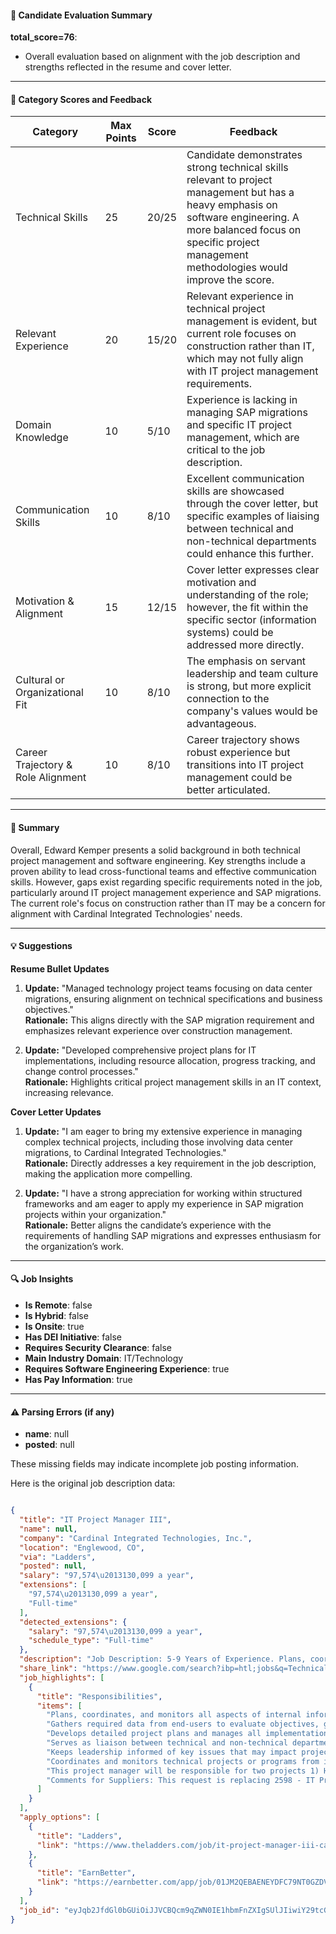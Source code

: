 #### 📄 Candidate Evaluation Summary
**total_score=76**:  
- Overall evaluation based on alignment with the job description and strengths reflected in the resume and cover letter.

---

#### 🎯 Category Scores and Feedback

| Category                          | Max Points | Score | Feedback |
|-----------------------------------|------------|-------|----------|
| Technical Skills                  | 25         | 20/25 | Candidate demonstrates strong technical skills relevant to project management but has a heavy emphasis on software engineering. A more balanced focus on specific project management methodologies would improve the score. |
| Relevant Experience                | 20         | 15/20 | Relevant experience in technical project management is evident, but current role focuses on construction rather than IT, which may not fully align with IT project management requirements. |
| Domain Knowledge                   | 10         | 5/10 | Experience is lacking in managing SAP migrations and specific IT project management, which are critical to the job description. |
| Communication Skills               | 10         | 8/10 | Excellent communication skills are showcased through the cover letter, but specific examples of liaising between technical and non-technical departments could enhance this further. |
| Motivation & Alignment             | 15         | 12/15 | Cover letter expresses clear motivation and understanding of the role; however, the fit within the specific sector (information systems) could be addressed more directly. |
| Cultural or Organizational Fit     | 10         | 8/10 | The emphasis on servant leadership and team culture is strong, but more explicit connection to the company's values would be advantageous. |
| Career Trajectory & Role Alignment | 10         | 8/10 | Career trajectory shows robust experience but transitions into IT project management could be better articulated. |

---

#### 🧾 Summary
Overall, Edward Kemper presents a solid background in both technical project management and software engineering. Key strengths include a proven ability to lead cross-functional teams and effective communication skills. However, gaps exist regarding specific requirements noted in the job, particularly around IT project management experience and SAP migrations. The current role's focus on construction rather than IT may be a concern for alignment with Cardinal Integrated Technologies' needs.

---

#### 💡 Suggestions

**Resume Bullet Updates**  
1. **Update:** "Managed technology project teams focusing on data center migrations, ensuring alignment on technical specifications and business objectives."  
   **Rationale:** This aligns directly with the SAP migration requirement and emphasizes relevant experience over construction management.

2. **Update:** "Developed comprehensive project plans for IT implementations, including resource allocation, progress tracking, and change control processes."  
   **Rationale:** Highlights critical project management skills in an IT context, increasing relevance.

**Cover Letter Updates**  
1. **Update:** "I am eager to bring my extensive experience in managing complex technical projects, including those involving data center migrations, to Cardinal Integrated Technologies."  
   **Rationale:** Directly addresses a key requirement in the job description, making the application more compelling. 

2. **Update:** "I have a strong appreciation for working within structured frameworks and am eager to apply my experience in SAP migration projects within your organization."  
   **Rationale:** Better aligns the candidate’s experience with the requirements of handling SAP migrations and expresses enthusiasm for the organization’s work.

---

#### 🔍 Job Insights

- **Is Remote**: false  
- **Is Hybrid**: false  
- **Is Onsite**: true  
- **Has DEI Initiative**: false  
- **Requires Security Clearance**: false  
- **Main Industry Domain**: IT/Technology  
- **Requires Software Engineering Experience**: true  
- **Has Pay Information**: true  

---

#### ⚠️ Parsing Errors (if any)

- **name**: null  
- **posted**: null  

These missing fields may indicate incomplete job posting information.

Here is the original job description data:

```json

{
  "title": "IT Project Manager III",
  "name": null,
  "company": "Cardinal Integrated Technologies, Inc.",
  "location": "Englewood, CO",
  "via": "Ladders",
  "posted": null,
  "salary": "97,574\u2013130,099 a year",
  "extensions": [
    "97,574\u2013130,099 a year",
    "Full-time"
  ],
  "detected_extensions": {
    "salary": "97,574\u2013130,099 a year",
    "schedule_type": "Full-time"
  },
  "description": "Job Description: 5-9 Years of Experience. Plans, coordinates, and monitors all aspects of internal information system-specific projects, which translate business objectives and requirements into workable plans, requirements documents, technical and functional design documents and models. Gathers required data from end-users to evaluate objectives, goals, and scope to create technical specifications. Develops detailed project plans and manages all implementation processes including resource allocation, progress tracking, monitoring change control process, testing, documentation, training and on-time delivery within budget constraints. Serves as liaison between technical and non-technical departments in order to ensure that all targets and requirements are met. Keeps leadership informed of key issues that may impact project completion, budget, or other results.Coordinates and monitors technical projects or programs from initiation through delivery.\nThe candidate must have experiencing managing data center migrations with SAP migrations preferred.\n\nThis project manager will be responsible for two projects 1) HMSE SAP Migration - 50% 2) remaining GDPR remediation - 50%. Comments for Suppliers: This request is replacing 2598 - IT Project Manager III\n\nThe candidate must have experiencing managing data center migrations with SAP migrations preferred.\nExperience moving and SAP Environment preferred, or ERP / Oracle moves as well.",
  "share_link": "https://www.google.com/search?ibp=htl;jobs&q=Technical+Project+Manager&htidocid=Wq8oauSY5FqRmUBgAAAAAA%3D%3D&hl=en-US&shndl=37&shmd=H4sIAAAAAAAA_xXNsQrCMBCAYVz7CE43S5uIIIKORSSC6NC9XNMjSYl3JQnYF_I9rcu_fMNffTdVYzp4JZnIFnggo6MExhho4C4DZMJkPQjDTcRF2l58KXM-a51zVC4XLMEqK28tTIMsepIh_9Nnj4nmiIX6w3G_qJnd7tRiGgNjBMOFXFpxhI6sZ4niAuV6BasgMFx5vX1Exhra5w_YNoJ9qAAAAA&shmds=v1_AQbUm96L4r-oWB-NpMXWPSQE3zdLgmTKTp5Lf7t-DctTqiHLZA&source=sh/x/job/li/m1/1#fpstate=tldetail&htivrt=jobs&htiq=Technical+Project+Manager&htidocid=Wq8oauSY5FqRmUBgAAAAAA%3D%3D",
  "job_highlights": [
    {
      "title": "Responsibilities",
      "items": [
        "Plans, coordinates, and monitors all aspects of internal information system-specific projects, which translate business objectives and requirements into workable plans, requirements documents, technical and functional design documents and models",
        "Gathers required data from end-users to evaluate objectives, goals, and scope to create technical specifications",
        "Develops detailed project plans and manages all implementation processes including resource allocation, progress tracking, monitoring change control process, testing, documentation, training and on-time delivery within budget constraints",
        "Serves as liaison between technical and non-technical departments in order to ensure that all targets and requirements are met",
        "Keeps leadership informed of key issues that may impact project completion, budget, or other results",
        "Coordinates and monitors technical projects or programs from initiation through delivery",
        "This project manager will be responsible for two projects 1) HMSE SAP Migration - 50% 2) remaining GDPR remediation - 50%",
        "Comments for Suppliers: This request is replacing 2598 - IT Project Manager III"
      ]
    }
  ],
  "apply_options": [
    {
      "title": "Ladders",
      "link": "https://www.theladders.com/job/it-project-manager-iii-cardinal-integrated-technologies-inc-englewood-co_77475211?utm_campaign=google_jobs_apply&utm_source=google_jobs_apply&utm_medium=organic"
    },
    {
      "title": "EarnBetter",
      "link": "https://earnbetter.com/app/job/01JM2QEBAENEYDFC79NT0GZDV6/?utm_campaign=google_jobs_apply&utm_source=google_jobs_apply&utm_medium=organic"
    }
  ],
  "job_id": "eyJqb2JfdGl0bGUiOiJJVCBQcm9qZWN0IE1hbmFnZXIgSUlJIiwiY29tcGFueV9uYW1lIjoiQ2FyZGluYWwgSW50ZWdyYXRlZCBUZWNobm9sb2dpZXMsIEluYy4iLCJhZGRyZXNzX2NpdHkiOiJFbmdsZXdvb2QsIENPIiwiaHRpZG9jaWQiOiJXcThvYXVTWTVGcVJtVUJnQUFBQUFBPT0iLCJ1dWxlIjoidytDQUlRSUNJTlZXNXBkR1ZrSUZOMFlYUmxjdyJ9"
}